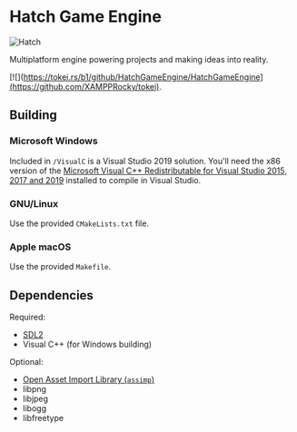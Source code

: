 # Hatch Game Engine

![Hatch](https://cdn.tohoku.ac/hatchbg2.jpg)

Multiplatform engine powering projects and making ideas into reality.

[![](https://tokei.rs/b1/github/HatchGameEngine/HatchGameEngine](https://github.com/XAMPPRocky/tokei).

## Building
### Microsoft Windows
Included in `/VisualC` is a Visual Studio 2019 solution. You'll need the
x86 version of the [Microsoft Visual C++ Redistributable for Visual
Studio 2015, 2017 and 2019](https://support.microsoft.com/en-us/topic/the-latest-supported-visual-c-downloads-2647da03-1eea-4433-9aff-95f26a218cc0)
installed to compile in Visual Studio.

### GNU/Linux
Use the provided `CMakeLists.txt` file.

### Apple macOS
Use the provided `Makefile`.

## Dependencies
Required:
- [SDL2](https://libsdl.org/)
- Visual C++ (for Windows building)

Optional:
- [Open Asset Import Library
  (`assimp`)](https://github.com/assimp/assimp)
- libpng
- libjpeg
- libogg
- libfreetype
